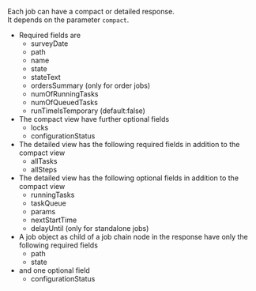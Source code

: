 Each job can have a compact or detailed response.<br/>
It depends on the parameter ``compact``.<br/>
* Required fields are
    * surveyDate
    * path
    * name
    * state
    * stateText
    * ordersSummary (only for order jobs)
    * numOfRunningTasks
    * numOfQueuedTasks
    * runTimeIsTemporary (default:false)
* The compact view have further optional fields
    * locks
    * configurationStatus
* The detailed view has the following required fields in addition to the compact view
    * allTasks
    * allSteps
* The detailed view has the following optional fields in addition to the compact view
    * runningTasks
    * taskQueue
    * params
    * nextStartTime
    * delayUntil (only for standalone jobs)
* A job object as child of a job chain node  in the response have only the following required fields
    * path
    * state
* and one optional field
    * configurationStatus
